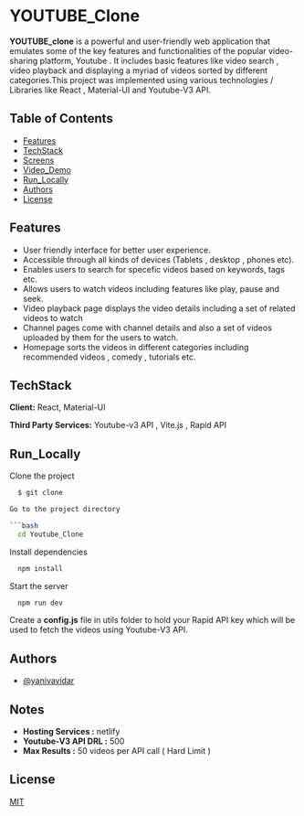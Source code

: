 # YOUTUBE_Clone

**YOUTUBE_clone** is a powerful and user-friendly web application that emulates some of the key features and functionalities of the popular video-sharing platform, Youtube . It includes basic features like video search , video playback and displaying a myriad of videos sorted by different categories.This project was implemented using various technologies / Libraries like React , Material-UI and Youtube-V3 API.

## Table of Contents

- [Features](#features)
- [TechStack](#techstack)
- [Screens](#screens)
- [Video_Demo](#video_demo)
- [Run_Locally](#run_locally)
- [Authors](#authors)
- [License](#license)

## Features

- User friendly interface for better user experience.
- Accessible through all kinds of devices (Tablets , desktop , phones etc).
- Enables users to search for specefic videos based on keywords, tags etc.
- Allows users to watch videos including features like play, pause and seek.
- Video playback page displays the video details including a set of related videos to watch
- Channel pages come with channel details and also a set of videos uploaded by them for the users to watch.
- Homepage sorts the videos in different categories including recommended videos , comedy , tutorials etc.

## TechStack

**Client:** React, Material-UI

**Third Party Services:** Youtube-v3 API , Vite.js , Rapid API

## Run_Locally

Clone the project

````bash
  $ git clone

Go to the project directory

```bash
  cd Youtube_Clone
````

Install dependencies

```bash
  npm install
```

Start the server

```bash
  npm run dev
```

Create a **config.js** file in utils folder to hold your Rapid API key which will be used to fetch the videos using Youtube-V3 API.

## Authors

- [@yanivavidar](https://github.com/Yanivavidar)

## Notes

- **Hosting Services :** netlify
- **Youtube-V3 API DRL :** 500
- **Max Results :** 50 videos per API call ( Hard Limit )

## License

[MIT](https://choosealicense.com/licenses/mit/)
